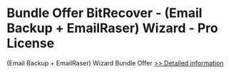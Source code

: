 # Bundle Offer BitRecover - (Email Backup + EmailRaser) Wizard - Pro License
(Email Backup + EmailRaser) Wizard Bundle Offer
[>> Detailed information](https://secure.shareit.com/shareit/product.html?productid=301005038&affiliateid=200057808)